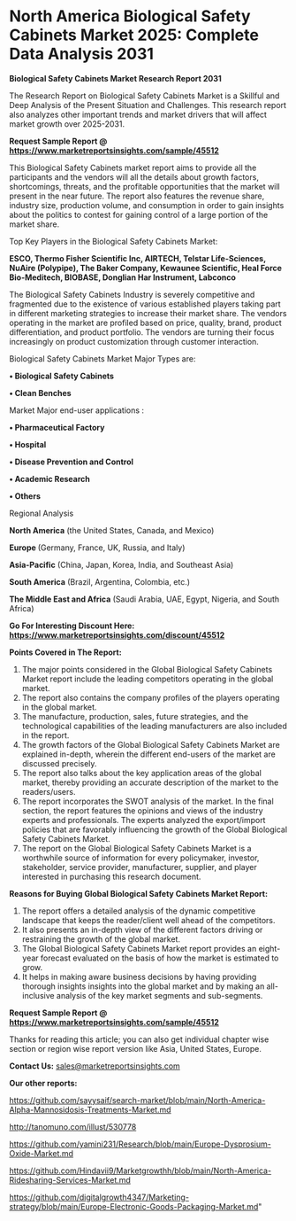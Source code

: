 # North America Biological Safety Cabinets Market 2025: Complete Data Analysis 2031

<strong>Biological Safety Cabinets Market Research Report 2031</strong>

The Research Report on Biological Safety Cabinets Market is a Skillful and Deep Analysis of the Present Situation and Challenges. This research report also analyzes other important trends and market drivers that will affect market growth over 2025-2031.

<strong>Request Sample Report @ <a href=https://www.marketreportsinsights.com/sample/45512>https://www.marketreportsinsights.com/sample/45512</a></strong>

This Biological Safety Cabinets market report aims to provide all the participants and the vendors will all the details about growth factors, shortcomings, threats, and the profitable opportunities that the market will present in the near future. The report also features the revenue share, industry size, production volume, and consumption in order to gain insights about the politics to contest for gaining control of a large portion of the market share.

Top Key Players in the Biological Safety Cabinets Market:

<strong>ESCO, Thermo Fisher Scientific Inc, AIRTECH, Telstar Life-Sciences, NuAire (Polypipe), The Baker Company, Kewaunee Scientific, Heal Force Bio-Meditech, BIOBASE, Donglian Har Instrument, Labconco</strong>

The Biological Safety Cabinets Industry is severely competitive and fragmented due to the existence of various established players taking part in different marketing strategies to increase their market share. The vendors operating in the market are profiled based on price, quality, brand, product differentiation, and product portfolio. The vendors are turning their focus increasingly on product customization through customer interaction.

Biological Safety Cabinets Market Major Types are:

<strong>•  Biological Safety Cabinets

•  Clean Benches</strong>

Market Major end-user applications :

<strong>•  Pharmaceutical Factory

•  Hospital

•  Disease Prevention and Control

•  Academic Research

•  Others</strong>

Regional Analysis

</u><strong><b>North America</b></strong> (the United States, Canada, and Mexico)

<strong><b>Europe </b></strong>(Germany, France, UK, Russia, and Italy)

<strong><b>Asia-Pacific</b></strong> (China, Japan, Korea, India, and Southeast Asia)

<strong><b>South America</b></strong> (Brazil, Argentina, Colombia, etc.)

<strong><b>The Middle East and Africa</b></strong> (Saudi Arabia, UAE, Egypt, Nigeria, and South Africa)

<strong>Go For Interesting Discount Here: <a href=https://www.marketreportsinsights.com/discount/45512>https://www.marketreportsinsights.com/discount/45512</a></strong>

<strong>Points Covered in The Report:</strong>
<ol>
  <li>The major points considered in the Global Biological Safety Cabinets Market report include the leading competitors operating in the global market.</li>
  <li>The report also contains the company profiles of the players operating in the global market.</li>
  <li>The manufacture, production, sales, future strategies, and the technological capabilities of the leading manufacturers are also included in the report.</li>
  <li>The growth factors of the Global Biological Safety Cabinets Market are explained in-depth, wherein the different end-users of the market are discussed precisely.</li>
  <li>The report also talks about the key application areas of the global market, thereby providing an accurate description of the market to the readers/users.</li>
  <li>The report incorporates the SWOT analysis of the market. In the final section, the report features the opinions and views of the industry experts and professionals. The experts analyzed the export/import policies that are favorably influencing the growth of the Global Biological Safety Cabinets Market.</li>
  <li>The report on the Global Biological Safety Cabinets Market is a worthwhile source of information for every policymaker, investor, stakeholder, service provider, manufacturer, supplier, and player interested in purchasing this research document.</li>
</ol>
<strong>Reasons for Buying Global Biological Safety Cabinets Market Report:</strong>

<ol>
  <li>The report offers a detailed analysis of the dynamic competitive landscape that keeps the reader/client well ahead of the competitors.</li>
  <li>It also presents an in-depth view of the different factors driving or restraining the growth of the global market.</li>
  <li>The Global Biological Safety Cabinets Market report provides an eight-year forecast evaluated on the basis of how the market is estimated to grow.</li>
  <li>It helps in making aware business decisions by having providing thorough insights insights into the global market and by making an all-inclusive analysis of the key market segments and sub-segments.</li>
</ol>
<strong>Request Sample Report @ <a href=https://www.marketreportsinsights.com/sample/45512>https://www.marketreportsinsights.com/sample/45512</a></strong>


Thanks for reading this article; you can also get individual chapter wise section or region wise report version like Asia, United States, Europe.

<strong>Contact Us:</strong>
sales@marketreportsinsights.com

<strong>Our other reports:</strong>

<a href=https://github.com/sayysaif/search-market/blob/main/North-America-Alpha-Mannosidosis-Treatments-Market.md>https://github.com/sayysaif/search-market/blob/main/North-America-Alpha-Mannosidosis-Treatments-Market.md</a>

<a href=http://tanomuno.com/illust/530778>http://tanomuno.com/illust/530778</a>

<a href=https://github.com/yamini231/Research/blob/main/Europe-Dysprosium-Oxide-Market.md>https://github.com/yamini231/Research/blob/main/Europe-Dysprosium-Oxide-Market.md</a>

<a href=https://github.com/Hindavii9/Marketgrowthh/blob/main/North-America-Ridesharing-Services-Market.md>https://github.com/Hindavii9/Marketgrowthh/blob/main/North-America-Ridesharing-Services-Market.md</a>

<a href=https://github.com/digitalgrowth4347/Marketing-strategy/blob/main/Europe-Electronic-Goods-Packaging-Market.md>https://github.com/digitalgrowth4347/Marketing-strategy/blob/main/Europe-Electronic-Goods-Packaging-Market.md</a>"
